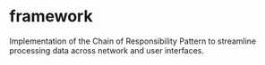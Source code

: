 # framework
Implementation of the Chain of Responsibility Pattern to streamline processing data across network and user interfaces.
